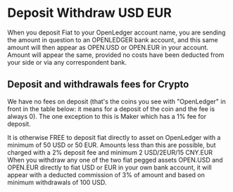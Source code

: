 # Deposit Withdraw USD EUR

When you deposit Fiat to your OpenLedger account name, you are sending the amount in question to an OPENLEDGER bank account, and this same amount will then appear as OPEN.USD or OPEN.EUR in your account. Amount will appear the same, provided no costs have been deducted from your side or via any correspondent bank. 

## Deposit and withdrawals fees for Crypto

We have no fees on deposit (that's the coins you see with "OpenLedger" in front in the table below: it means for a deposit of the coin and the fee is always 0). The one exception to this is Maker which has a 1% fee for deposit.

It is otherwise FREE to deposit fiat directly to asset on OpenLedger with a minimum of 50 USD or 50 EUR. Amounts less than this are possible, but charged with a 2% deposit fee and minimum 2 USD/2EUR/15 CNY.EUR When you withdraw any one of the two fiat pegged assets OPEN.USD and OPEN.EUR directly to fiat USD or EUR in your own bank account, it will appear with a deducted commission of 3% of amount and based on minimum withdrawals of 100 USD.
